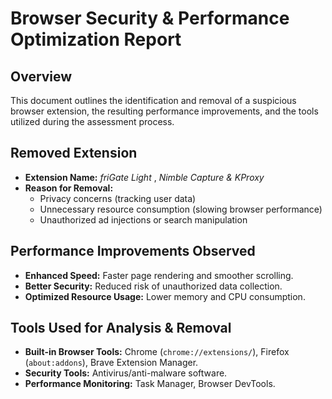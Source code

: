 # Browser Security & Performance Optimization Report

## Overview
This document outlines the identification and removal of a suspicious browser extension, the resulting performance improvements, and the tools utilized during the assessment process.

## Removed Extension

- **Extension Name:** *friGate Light* , *Nimble Capture & KProxy*
- **Reason for Removal:**
  - Privacy concerns (tracking user data)
  - Unnecessary resource consumption (slowing browser performance)
  - Unauthorized ad injections or search manipulation

## Performance Improvements Observed
- **Enhanced Speed:** Faster page rendering and smoother scrolling.
- **Better Security:** Reduced risk of unauthorized data collection.
- **Optimized Resource Usage:** Lower memory and CPU consumption.

## Tools Used for Analysis & Removal
- **Built-in Browser Tools:** Chrome (`chrome://extensions/`), Firefox (`about:addons`), Brave Extension Manager.
- **Security Tools:** Antivirus/anti-malware software.
- **Performance Monitoring:** Task Manager, Browser DevTools.
